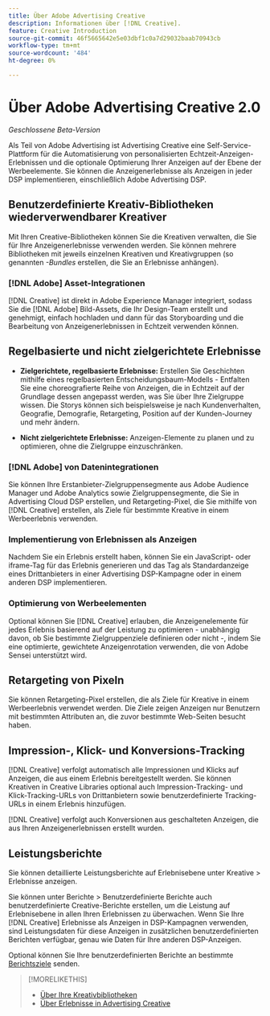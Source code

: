 ```yaml
---
title: Über Adobe Advertising Creative
description: Informationen über [!DNL Creative].
feature: Creative Introduction
source-git-commit: 46f5665642e5e03dbf1c0a7d29032baab70943cb
workflow-type: tm+mt
source-wordcount: '484'
ht-degree: 0%

---
```


# Über Adobe Advertising Creative 2.0

*Geschlossene Beta-Version*

<!-- verify all and rewrite to include new stuff -->

Als Teil von Adobe Advertising ist Advertising Creative eine Self-Service-Plattform für die Automatisierung von personalisierten Echtzeit-Anzeigen-Erlebnissen und die optionale Optimierung Ihrer Anzeigen auf der Ebene der Werbeelemente.<!-- Verify --> Sie können die Anzeigenerlebnisse als Anzeigen in jeder DSP implementieren, einschließlich Adobe Advertising DSP.

## Benutzerdefinierte Kreativ-Bibliotheken wiederverwendbarer Kreativer

Mit Ihren Creative-Bibliotheken können Sie die Kreativen verwalten, die Sie für Ihre Anzeigenerlebnisse verwenden werden. Sie können mehrere Bibliotheken mit jeweils einzelnen Kreativen und Kreativgruppen (so genannten *-Bundles* erstellen, die Sie an Erlebnisse anhängen).

### [!DNL Adobe] Asset-Integrationen

[!DNL Creative] ist direkt in Adobe Experience Manager integriert, sodass Sie die [!DNL Adobe] Bild-Assets, die Ihr Design-Team erstellt und genehmigt, einfach hochladen und dann für das Storyboarding und die Bearbeitung von Anzeigenerlebnissen in Echtzeit verwenden können.

## Regelbasierte und nicht zielgerichtete Erlebnisse

* **Zielgerichtete, regelbasierte Erlebnisse:** Erstellen Sie Geschichten mithilfe eines regelbasierten Entscheidungsbaum-Modells - Entfalten Sie eine choreografierte Reihe von Anzeigen, die in Echtzeit auf der Grundlage dessen angepasst werden, was Sie über Ihre Zielgruppe wissen. Die Storys können sich beispielsweise je nach Kundenverhalten, Geografie, Demografie, Retargeting, Position auf der Kunden-Journey und mehr ändern.

* **Nicht zielgerichtete Erlebnisse:** Anzeigen-Elemente zu planen und zu optimieren, ohne die Zielgruppe einzuschränken.

### [!DNL Adobe] von Datenintegrationen

Sie können Ihre Erstanbieter-Zielgruppensegmente aus Adobe Audience Manager und Adobe Analytics sowie Zielgruppensegmente, die Sie in Advertising Cloud DSP erstellen, und Retargeting-Pixel, die Sie mithilfe von [!DNL Creative] erstellen, als Ziele für bestimmte Kreative in einem Werbeerlebnis verwenden. <!-- Advertiser should be able to target all segments that are available in DSP for targeting -->

### Implementierung von Erlebnissen als Anzeigen

Nachdem Sie ein Erlebnis erstellt haben, können Sie ein JavaScript- oder iframe-Tag für das Erlebnis generieren und das Tag als Standardanzeige eines Drittanbieters in einer Advertising DSP-Kampagne oder in einem anderen DSP implementieren.<!-- Will add video and other ad formats; not sure if they'll be available for both standard and dynamic ads. -->

### Optimierung von Werbeelementen

Optional können Sie [!DNL Creative] erlauben, die Anzeigenelemente für jedes Erlebnis basierend auf der Leistung zu optimieren - unabhängig davon, ob Sie bestimmte Zielgruppenziele definieren oder nicht -, indem Sie eine optimierte, gewichtete Anzeigenrotation verwenden, die von Adobe Sensei unterstützt wird.

<!--
[!DNL Creative] serves first-party ads and triggers third-party ads for the experience based on the specified targeting (when applicable), scheduling, ad rotation, and optimization goal options 
-->

## Retargeting von Pixeln

Sie können Retargeting-Pixel erstellen, die als Ziele für Kreative in einem Werbeerlebnis verwendet werden. Die Ziele zeigen Anzeigen nur Benutzern mit bestimmten Attributen an, die zuvor bestimmte Web-Seiten besucht haben.

## Impression-, Klick- und Konversions-Tracking

[!DNL Creative] verfolgt automatisch alle Impressionen und Klicks auf Anzeigen, die aus einem Erlebnis bereitgestellt werden. Sie können Kreativen in Creative Libraries optional auch Impression-Tracking- und Klick-Tracking-URLs von Drittanbietern sowie benutzerdefinierte Tracking-URLs in einem Erlebnis hinzufügen.

[!DNL Creative] verfolgt auch Konversionen aus geschalteten Anzeigen, die aus Ihren Anzeigenerlebnissen erstellt wurden.<!-- Verify wording; anything important to add here? We do track them for all users, right? Or is it optional?  -->

<!--
 [Don't need to mention] When an ad is served, the DSP that buys the ad first tracks the impression, and then passes the impression information to [!DNL Creative]. [!DNL Creative] first tracks a click on an ad, and it then passes the click information
to the DSP.
-->

## Leistungsberichte

Sie können detaillierte Leistungsberichte auf Erlebnisebene unter Kreative > Erlebnisse anzeigen.

Sie können unter Berichte > Benutzerdefinierte Berichte auch benutzerdefinierte Creative-Berichte erstellen, um die Leistung auf Erlebnisebene in allen Ihren Erlebnissen zu überwachen. Wenn Sie Ihre [!DNL Creative] Erlebnisse als Anzeigen in DSP-Kampagnen verwenden, sind Leistungsdaten für diese Anzeigen in zusätzlichen benutzerdefinierten Berichten verfügbar, genau wie Daten für Ihre anderen DSP-Anzeigen. <!-- Verify that [!DNL Creative] users have access to ALL other reports. -->

Optional können Sie Ihre benutzerdefinierten Berichte an bestimmte [Berichtsziele](/help/dsp/reports/report-destinations/report-destination-about.md) senden.

<!--
>* [Overview of implementing Adobe Advertising Creative](/help/creative/introduction/implementation-overview.md)
>* [How the user interface is organized](/help/creative/introduction/ui.md)
-->

>[!MORELIKETHIS]
>
>* [Über Ihre Kreativbibliotheken](/help/creative/creative-libraries/creative-libraries-about.md)
>* [Über Erlebnisse in Advertising Creative](/help/creative/experiences/experience-about.md)
